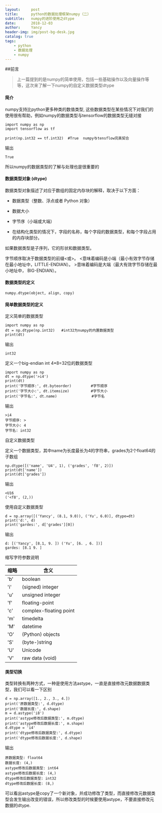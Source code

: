```yaml
---
layout:     post
title:      python的数据处理框架numpy（二）
subtitle:   numpy的进阶使用之dtype
date:       2018-12-03
author:     Yancy
header-img: img/post-bg-desk.jpg
catalog: true
tags:
    - python
    - 数据处理
    - numpy
---
```


##前言
>上一篇提到的是numpy的简单使用，包括一些基础操作以及向量操作等等，这次来了解一下numpy的自定义数据类型dtype

#### 简介
numpy支持比python更多种类的数值类型, 这些数据类型在某些情况下对我们的使用很有帮助，例如numpy的数据类型与tensorflow的数据类型无缝对接

```
import numpy as np
import tensorflow as tf

print(np.int32 == tf.int32)  #True  numpy与tensflow完美契合
```
输出

```
True
```
所以numpy的数据类型的了解与处理也是很重要的

#### 数据类型对象 (dtype)
数据类型对象描述了对应于数组的固定内存块的解释，取决于以下方面：

- 数据类型（整数、浮点或者 Python 对象）

- 数据大小

- 字节序（小端或大端）

- 在结构化类型的情况下，字段的名称，每个字段的数据类型，和每个字段占用的内存块部分。

如果数据类型是子序列，它的形状和数据类型。

字节顺序取决于数据类型的前缀<或>。 <意味着编码是小端（最小有效字节存储在最小地址中，LITTLE-ENDIAN）。 >意味着编码是大端（最大有效字节存储在最小地址中， BIG-ENDIAN）。

#### 数据类型的定义

```
numpy.dtype(object, align, copy)
```
#### 简单数据类型的定义
定义简单的数据类型

```
import numpy as np
dt = np.dtype(np.int32)   #int32为numpy的内置数据类型
print(dt)
```
输出

```
int32
```
定义一个big-endian int 4*8=32位的数据类型

```
import numpy as np
dt = np.dtype('>i4')
print(dt)
print('字节顺序:', dt.byteorder)         #字节顺序
print('字节大小:', dt.itemsize)          #字节大小
print('字节名:', dt.name)                #字节名
```
输出

```
>i4
字节顺序: >
字节大小: 4
字节名: int32
```

自定义数据类型

定义一个数据类型，其中name为长度最长为4的字符串，grades为2个float64的子数组

```
np.dtype([('name', 'U4', 1), ('grades', 'f8', 2)])
print(dt['name'])
print(dt['grades'])
```
输出
```
<U16
('<f8', (2,))
```
使用自定义数据类型

```
d = np.array([('Yancy', (8.1, 9.0)), ('Yu', 6.0)], dtype=dt)
print('d:', d)
print('gardes:', d['grades'][0])
```
输出

```
d: [('Yancy', [8.1, 9. ]) ('Yu', [6. , 6. ])]
gardes: [8.1 9. ]
```

缩写字符参数说明

| 缩略| 含义 |
| --- | --- | 
| 'b'    | boolean |
| 'i'    | (signed) integer |
| 'u'    | unsigned integer |
| 'f'    | floating-point |
| 'c'    | complex-floating point |
| 'm'    | timedelta |
| 'M'    | datetime |
| 'O'    | (Python) objects |
| 'S'    | (byte-)string |
| 'U'    | Unicode |
| 'V'    | raw data (void) |

#### 类型切换
类型转换有两种方式，一种是使用方法astype，一直是直接修改元数据数据类型，我们可以看一下区别

```
d = np.array([1., 2., 3., 4.])
print('原数据类型:', d.dtype)
print('数据长度:', d.shape)
m = d.astype('i8')
print('astype修改后数据类型:', m.dtype)
print('astype修改后数据长度:', m.shape)
d.dtype = 'i4'
print('dtype修改后数据类型:', d.dtype)
print('dtype修改后数据长度:', d.shape)
```
输出

```
原数据类型: float64
数据长度: (4,)
astype修改后数据类型: int64
astype修改后数据长度: (4,)
dtype修改后数据类型: int32
dtype修改后数据长度: (8,)
``` 
可以看出astype是copy了一个新对象，并成功修改了类型，而直接修改元数据类型会发生输出改变的错误，所以修改类型的时候要使用astype，不要直接修改元数据的dtype.       
      